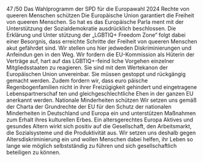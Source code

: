 47 /50
Das Wahlprogramm der SPD für die Europawahl 2024
Rechte von queeren Menschen schützen
Die Europäische Union garantiert die Freiheit von queeren Menschen. So hat es das Europäische Parla­
ment mit der Unterstützung der Sozialdemokratie ausdrücklich beschlossen. Die Erklärung und Unter­
stützung der „LGBTIQ+ Freedom Zone“ folgt dabei einer Besorgnis, dass erreichte Schritte der Freiheit von 
queeren Menschen akut gefährdet sind. Wir stellen uns hier jedweden Diskriminierungen und Anfeindun­
gen in den Weg. Wir fordern die EU-Kommission als Hüterin der Verträge auf, hart auf das LGBTIQ+-feind­
liche Vorgehen einzelner Mitgliedsstaaten zu reagieren. Sie sind mit dem Wertekanon der Europäischen 
Union unvereinbar. Sie müssen gestoppt und rückgängig gemacht werden. Zudem fordern wir, dass euro­
päische Regenbogenfamilien nicht in ihrer Freizügigkeit gehindert und eingetragene Lebenspartnerschaf­
ten und gleichgeschlechtliche Ehen in der ganzen EU anerkannt werden.
Nationale Minderheiten schützen
Wir setzen uns gemäß der Charta der Grundrechte der EU für den Schutz der nationalen Minderheiten in 
Deutschland und Europa ein und unterstützen Maßnahmen zum Erhalt ihres kulturellen Erbes.
Ein altersgerechtes Europa
Aktives und gesundes Altern wirkt sich positiv auf die Gesellschaft, den Arbeitsmarkt, die Sozialsysteme 
und die Produktivität aus. Wir setzen uns deshalb gegen Altersdiskriminierung ein und wollen Menschen 
dabei helfen, ihr Leben so lange wie möglich selbstständig zu führen und sich gesellschaftlich beteiligen 
zu können.
